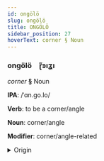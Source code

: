 ```yaml
---
id: ongölö
slug: ongölö
title: ONGÖLÖ
sidebar_position: 27
hoverText: corner § Noun
---
```


### ongölö&emsp;<span kind="abugida">ɽ̃ꜿıʓı</span>

*corner* **§** Noun

**IPA**: /ˈɑn.go.lo/

**Verb**: to be a corner/angle

**Noun**: corner/angle

**Modifier**: corner/angle-related

<details>
    <summary>Origin</summary>
    Italian angolo /ˈan.ɡo.lo/<br/>
    <em>Romance Language Family</em>
</details>